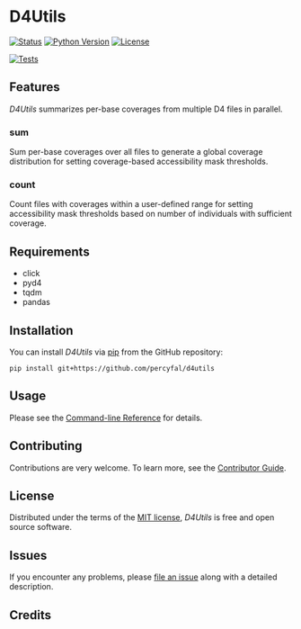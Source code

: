 # D4Utils

[![Status](https://img.shields.io/pypi/status/d4utils.svg)][status]
[![Python Version](https://img.shields.io/pypi/pyversions/d4utils)][python version]
[![License](https://img.shields.io/pypi/l/d4utils)][license]

[![Tests](https://github.com/percyfal/d4utils/workflows/Tests/badge.svg)][tests]

[status]: https://pypi.org/project/d4utils/
[python version]: https://pypi.org/project/d4utils
[tests]: https://github.com/percyfal/d4utils/actions?workflow=Tests

## Features

_D4Utils_ summarizes per-base coverages from multiple D4 files in
parallel.

### sum

Sum per-base coverages over all files to generate a global coverage
distribution for setting coverage-based accessibility mask thresholds.

### count

Count files with coverages within a user-defined range for setting
accessibility mask thresholds based on number of individuals with
sufficient coverage.

## Requirements

- click
- pyd4
- tqdm
- pandas

## Installation

You can install _D4Utils_ via [pip] from the GitHub repository:

```console
pip install git+https://github.com/percyfal/d4utils
```

## Usage

Please see the [Command-line Reference] for details.

## Contributing

Contributions are very welcome.
To learn more, see the [Contributor Guide].

## License

Distributed under the terms of the [MIT license][license],
_D4Utils_ is free and open source software.

## Issues

If you encounter any problems, please [file an issue] along with a
detailed description.

## Credits

[file an issue]: https://github.com/percyfal/d4utils/issues
[pip]: https://pip.pypa.io/

<!-- github-only -->

[license]: https://github.com/percyfal/d4utils/blob/main/LICENSE
[contributor guide]: https://github.com/percyfal/d4utils/blob/main/CONTRIBUTING.md
[command-line reference]: https://d4utils.readthedocs.io/en/latest/usage.html
